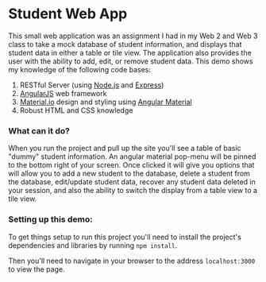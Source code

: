 Student Web App
=
This small web application was an assignment I had in my Web 2 and Web 3 class to take a mock database of student information, and displays that student data in either a table or tile view. The application also provides the user with the ability to add, edit, or remove student data. This demo shows my knowledge of the following code bases:

1. RESTful Server (using [Node.js] and [Express])
2. [AngularJS] web framework
3. [Material.io] design and styling using [Angular Material]
4. Robust HTML and CSS knowledge

### What can it do?

When you run the project and pull up the site you'll see a table of basic "dummy" student information. An angular material pop-menu will be pinned to the bottom right of your screen. Once clicked it will give you options that will allow you to add a new student to the database, delete a student from the database, edit/update student data, recover any student data deleted in your session, and also the ability to switch the display from a table view to a tile view.

### Setting up this demo:

To get things setup to run this project you'll need to install the project's dependencies and libraries by running `npm install`.

Then you'll need to navigate in your browser to the address `localhost:3000` to view the page.

[Node.js]: <https://nodejs.org/en/>
[Express]: <https://expressjs.com/>
[AngularJS]: <https://angularjs.org/>
[Material.io]: <https://material.io/>
[Angular Material]: <https://material.angularjs.org/latest/>